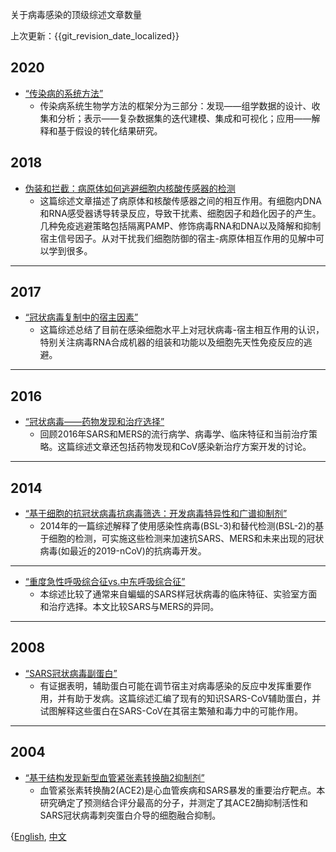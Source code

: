 关于病毒感染的顶级综述文章数量


上次更新：{{git_revision_date_localized}}


##  2020


 * [“传染病的系统方法”](https://www.ncbi.nlm.nih.gov/pmc/articles/PMC7839161/)
    * 传染病系统生物学方法的框架分为三部分：发现——组学数据的设计、收集和分析；表示——复杂数据集的迭代建模、集成和可视化；应用——解释和基于假设的转化结果研究。




##  2018


 * [伪装和拦截：病原体如何逃避细胞内核酸传感器的检测](https://www.ncbi.nlm.nih.gov/pmc/articles/PMC7839161/)
    * 这篇综述文章描述了病原体和核酸传感器之间的相互作用。有细胞内DNA和RNA感受器诱导转录反应，导致干扰素、细胞因子和趋化因子的产生。几种免疫逃避策略包括隔离PAMP、修饰病毒RNA和DNA以及降解和抑制宿主信号因子。从对干扰我们细胞防御的宿主-病原体相互作用的见解中可以学到很多。


---


##  2017


 * [“冠状病毒复制中的宿主因素”](https://link.springer.com/chapter/10.1007/82_2017_25)
    * 这篇综述总结了目前在感染细胞水平上对冠状病毒-宿主相互作用的认识，特别关注病毒RNA合成机器的组装和功能以及细胞先天性免疫反应的逃避。


---


##  2016


 * [“冠状病毒——药物发现和治疗选择”](https://www.nature.com/articles/nrd.2015.37?report=reader)
    * 回顾2016年SARS和MERS的流行病学、病毒学、临床特征和当前治疗策略。这篇综述文章还包括药物发现和CoV感染新治疗方案开发的讨论。


---


##  2014


 * [“基于细胞的抗冠状病毒抗病毒筛选：开发病毒特异性和广谱抑制剂”](https://www.sciencedirect.com/science/article/pii/S0166354213003355)
    * 2014年的一篇综述解释了使用感染性病毒(BSL-3)和替代检测(BSL-2)的基于细胞的检测，可实施这些检测来加速抗SARS、MERS和未来出现的冠状病毒(如最近的2019-nCoV)的抗病毒开发。


---


 * [“重度急性呼吸综合征vs.中东呼吸综合征”](https://journals.lww.com/co-pulmonarymedicine/Abstract/2014/05000/Severe_acute_respiratory_syndrome_vs__the_Middle.5.aspx)
    * 本综述比较了通常来自蝙蝠的SARS样冠状病毒的临床特征、实验室方面和治疗选择。本文比较SARS与MERS的异同。


---


##  2008


 * [“SARS冠状病毒副蛋白”](https://www.sciencedirect.com/science/article/pii/S0168170207003711)
    * 有证据表明，辅助蛋白可能在调节宿主对病毒感染的反应中发挥重要作用，并有助于发病。这篇综述汇编了现有的知识SARS-CoV辅助蛋白，并试图解释这些蛋白在SARS-CoV在其宿主繁殖和毒力中的可能作用。


---


##  2004


 * [“基于结构发现新型血管紧张素转换酶2抑制剂”](https://www.ahajournals.org/doi/full/10.1161/01.HYP.0000146120.29648.36)
    * 血管紧张素转换酶2(ACE2)是心血管疾病和SARS暴发的重要治疗靶点。本研究确定了预测结合评分最高的分子，并测定了其ACE2酶抑制活性和SARS冠状病毒刺突蛋白介导的细胞融合抑制。






{[English](https://ghddi-ailab.github.io/Targeting2019-nCoV/review_paper/), [中文](https://ghddi-ailab.github.io/Targeting2019-nCoV/CN_review_paper/)
